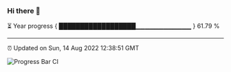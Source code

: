 ### Hi there 👋

⏳ Year progress { ██████████████████▁▁▁▁▁▁▁▁▁▁▁▁ } 61.79 %

---

⏰ Updated on Sun, 14 Aug 2022 12:38:51 GMT

![Progress Bar CI](https://github.com/ZhaoGui/ZhaoGui/workflows/Progress%20Bar%20CI/badge.svg)
